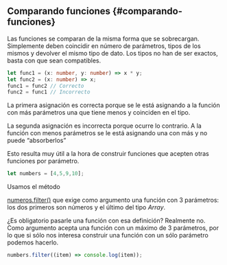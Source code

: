 ## Comparando funciones {#comparando-funciones}

Las funciones se comparan de la misma forma que se sobrecargan. Simplemente deben coincidir en número de parámetros, tipos de los mismos y devolver el mismo tipo de dato. Los tipos no han de ser exactos, basta con que sean compatibles.

```ts
let func1 = (x: number, y: number) => x * y;
let func2 = (x: number) => x;
func1 = func2 // Correcto
func2 = func1 // Incorrecto
```

La primera asignación es correcta porque se le está asignando a la función con más parámetros una que tiene menos y coinciden en el tipo.

La segunda asignación es incorrecta porque ocurre lo contrario. A la función con menos parámetros se le está asignando una con más y no puede “absorberlos”

Esto resulta muy útil a la hora de construir funciones que acepten otras funciones por parámetro.

```ts
let numbers = [4,5,9,10];
```

Usamos el método

[numeros.filter()](../anexo_i_arrays/metodos.md#filter) que exige como argumento una función con 3 parámetros: los dos primeros son números y el último del tipo _Array_.

¿Es obligatorio pasarle una función con esa definición? Realmente no. Como argumento acepta una función con un máximo de 3 parámetros, por lo que si sólo nos interesa construir una función con un sólo parámetro podemos hacerlo.

```ts
numbers.filter((item) => console.log(item));
```